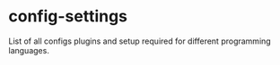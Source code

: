 # config-settings
List of all configs plugins and setup required for different  programming languages.
